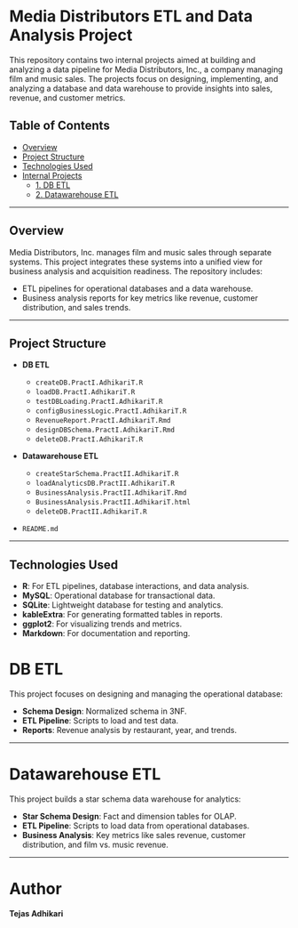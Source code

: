 # Media Distributors ETL and Data Analysis Project

This repository contains two internal projects aimed at building and analyzing a data pipeline for Media Distributors, Inc., a company managing film and music sales. The projects focus on designing, implementing, and analyzing a database and data warehouse to provide insights into sales, revenue, and customer metrics.

## Table of Contents
- [Overview](#overview)
- [Project Structure](#project-structure)
- [Technologies Used](#technologies-used)
- [Internal Projects](#internal-projects)
  - [1. DB ETL](#1-db-etl)
  - [2. Datawarehouse ETL](#2-datawarehouse-etl)

---

## Overview

Media Distributors, Inc. manages film and music sales through separate systems. This project integrates these systems into a unified view for business analysis and acquisition readiness. The repository includes:
- ETL pipelines for operational databases and a data warehouse.
- Business analysis reports for key metrics like revenue, customer distribution, and sales trends.

---

## Project Structure

- **DB ETL**
  - `createDB.PractI.AdhikariT.R`
  - `loadDB.PractI.AdhikariT.R`
  - `testDBLoading.PractI.AdhikariT.R`
  - `configBusinessLogic.PractI.AdhikariT.R`
  - `RevenueReport.PractI.AdhikariT.Rmd`
  - `designDBSchema.PractI.AdhikariT.Rmd`
  - `deleteDB.PractI.AdhikariT.R`

- **Datawarehouse ETL**
  - `createStarSchema.PractII.AdhikariT.R`
  - `loadAnalyticsDB.PractII.AdhikariT.R`
  - `BusinessAnalysis.PractII.AdhikariT.Rmd`
  - `BusinessAnalysis.PractII.AdhikariT.html`
  - `deleteDB.PractII.AdhikariT.R`

- `README.md`


---

## Technologies Used

- **R**: For ETL pipelines, database interactions, and data analysis.
- **MySQL**: Operational database for transactional data.
- **SQLite**: Lightweight database for testing and analytics.
- **kableExtra**: For generating formatted tables in reports.
- **ggplot2**: For visualizing trends and metrics.
- **Markdown**: For documentation and reporting.


# DB ETL

This project focuses on designing and managing the operational database:

- **Schema Design**: Normalized schema in 3NF.
- **ETL Pipeline**: Scripts to load and test data.
- **Reports**: Revenue analysis by restaurant, year, and trends.

---

# Datawarehouse ETL

This project builds a star schema data warehouse for analytics:

- **Star Schema Design**: Fact and dimension tables for OLAP.
- **ETL Pipeline**: Scripts to load data from operational databases.
- **Business Analysis**: Key metrics like sales revenue, customer distribution, and film vs. music revenue.

---

# Author

**Tejas Adhikari**  
